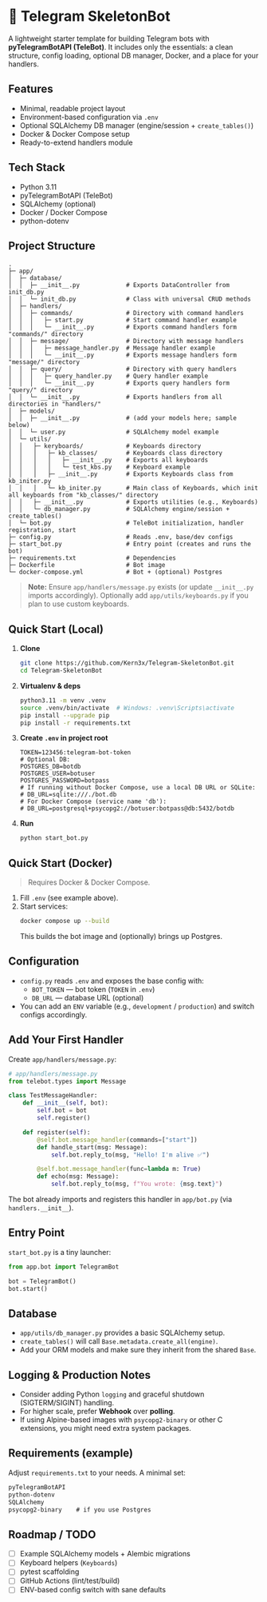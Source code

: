 # 🚀 Telegram SkeletonBot

A lightweight starter template for building Telegram bots with **pyTelegramBotAPI (TeleBot)**. It includes only the essentials: a clean structure, config loading, optional DB manager, Docker, and a place for your handlers.

## Features
- Minimal, readable project layout
- Environment-based configuration via `.env`
- Optional SQLAlchemy DB manager (engine/session + `create_tables()`)
- Docker & Docker Compose setup
- Ready-to-extend handlers module

## Tech Stack
- Python 3.11
- pyTelegramBotAPI (TeleBot)
- SQLAlchemy (optional)
- Docker / Docker Compose
- python-dotenv

## Project Structure
```
.
├─ app/
│  ├─ database/
│  │  ├─ __init__.py             # Exports DataController from init_db.py
│  │  └─ init_db.py              # Class with universal CRUD methods
│  ├─ handlers/
│  │  ├─ commands/               # Directory with command handlers
│  │  │   ├─ start.py            # Start command handler example
│  │  │   └─ __init__.py         # Exports command handlers form "commands/" directory
│  │  ├─ message/                # Directory with message handlers
│  │  │   ├─ message_handler.py  # Message handler example
│  │  │   └─ __init__.py         # Exports message handlers form "message/" directory
│  │  ├─ query/                  # Directory with query handlers
│  │  │   ├─ query_handler.py    # Query handler example
│  │  │   └─ __init__.py         # Exports query handlers form "query/" directory
│  │  └─ __init__.py             # Exports handlers from all directories in "handlers/"
│  ├─ models/
│  │  ├─ __init__.py             # (add your models here; sample below)
│  │  └─ user.py                 # SQLAlchemy model example
│  └─ utils/
│  │   ├─ keryboards/            # Keyboards directory
│  │   │   ├─ kb_classes/        # Keyboards class directory
│  │   │   │   ├─ __init__.py    # Exports all keyboards
│  │   │   │   └─ test_kbs.py    # Keyboard example
│  │   │   ├─ __init__.py        # Exports Keyboards class from kb_initer.py
│  │   │   └─ kb_initer.py       # Main class of Keyboards, which init all keyboards from "kb_classes/" directory 
│  │   ├─ __init__.py            # Exports utilities (e.g., Keyboards)
│  │   └─ db_manager.py          # SQLAlchemy engine/session + create_tables()
│  └─ bot.py                     # TeleBot initialization, handler registration, start
├─ config.py                     # Reads .env, base/dev configs
├─ start_bot.py                  # Entry point (creates and runs the bot)
├─ requirements.txt              # Dependencies
├─ Dockerfile                    # Bot image
└─ docker-compose.yml            # Bot + (optional) Postgres
```

> **Note:** Ensure `app/handlers/message.py` exists (or update `__init__.py` imports accordingly). Optionally add `app/utils/keyboards.py` if you plan to use custom keyboards.

## Quick Start (Local)
1. **Clone**
   ```bash
   git clone https://github.com/Kern3x/Telegram-SkeletonBot.git
   cd Telegram-SkeletonBot
   ```

2. **Virtualenv & deps**
   ```bash
   python3.11 -m venv .venv
   source .venv/bin/activate  # Windows: .venv\Scripts\activate
   pip install --upgrade pip
   pip install -r requirements.txt
   ```

3. **Create `.env` in project root**
   ```dotenv
   TOKEN=123456:telegram-bot-token
   # Optional DB:
   POSTGRES_DB=botdb
   POSTGRES_USER=botuser
   POSTGRES_PASSWORD=botpass
   # If running without Docker Compose, use a local DB URL or SQLite:
   # DB_URL=sqlite:///./bot.db
   # For Docker Compose (service name 'db'):
   # DB_URL=postgresql+psycopg2://botuser:botpass@db:5432/botdb
   ```

4. **Run**
   ```bash
   python start_bot.py
   ```

## Quick Start (Docker)
> Requires Docker & Docker Compose.

1. Fill `.env` (see example above).
2. Start services:
   ```bash
   docker compose up --build
   ```
   This builds the bot image and (optionally) brings up Postgres.

## Configuration
- `config.py` reads `.env` and exposes the base config with:
  - `BOT_TOKEN` — bot token (`TOKEN` in `.env`)
  - `DB_URL` — database URL (optional)
- You can add an `ENV` variable (e.g., `development` / `production`) and switch configs accordingly.

## Add Your First Handler
Create `app/handlers/message.py`:
```python
# app/handlers/message.py
from telebot.types import Message

class TestMessageHandler:
    def __init__(self, bot):
        self.bot = bot
        self.register()

    def register(self):
        @self.bot.message_handler(commands=["start"])
        def handle_start(msg: Message):
            self.bot.reply_to(msg, "Hello! I'm alive ✅")

        @self.bot.message_handler(func=lambda m: True)
        def echo(msg: Message):
            self.bot.reply_to(msg, f"You wrote: {msg.text}")
```

The bot already imports and registers this handler in `app/bot.py` (via `handlers.__init__`).

## Entry Point
`start_bot.py` is a tiny launcher:
```python
from app.bot import TelegramBot

bot = TelegramBot()
bot.start()
```

## Database
- `app/utils/db_manager.py` provides a basic SQLAlchemy setup.
- `create_tables()` will call `Base.metadata.create_all(engine)`.
- Add your ORM models and make sure they inherit from the shared `Base`.

## Logging & Production Notes
- Consider adding Python `logging` and graceful shutdown (SIGTERM/SIGINT) handling.
- For higher scale, prefer **Webhook** over **polling**.
- If using Alpine-based images with `psycopg2-binary` or other C extensions, you might need extra system packages.

## Requirements (example)
Adjust `requirements.txt` to your needs. A minimal set:
```txt
pyTelegramBotAPI
python-dotenv
SQLAlchemy
psycopg2-binary    # if you use Postgres
```

## Roadmap / TODO
- [ ] Example SQLAlchemy models + Alembic migrations
- [ ] Keyboard helpers (`Keyboards`)
- [ ] pytest scaffolding
- [ ] GitHub Actions (lint/test/build)
- [ ] ENV-based config switch with sane defaults
